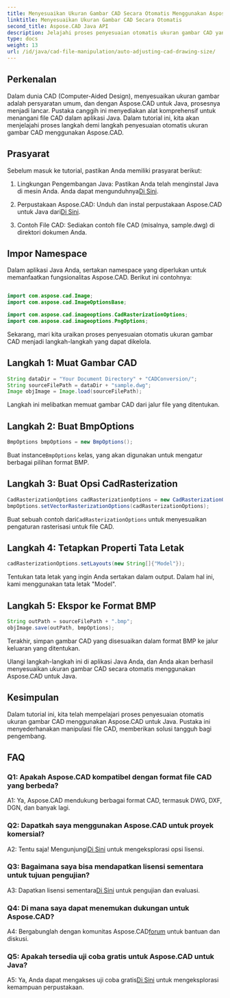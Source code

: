```yaml
---
title: Menyesuaikan Ukuran Gambar CAD Secara Otomatis Menggunakan Aspose.CAD untuk Java
linktitle: Menyesuaikan Ukuran Gambar CAD Secara Otomatis
second_title: Aspose.CAD Java API
description: Jelajahi proses penyesuaian otomatis ukuran gambar CAD yang mulus di Java menggunakan Aspose.CAD. Ikuti panduan langkah demi langkah kami untuk manipulasi file CAD yang efisien.
type: docs
weight: 13
url: /id/java/cad-file-manipulation/auto-adjusting-cad-drawing-size/
---
```

## Perkenalan

Dalam dunia CAD (Computer-Aided Design), menyesuaikan ukuran gambar adalah persyaratan umum, dan dengan Aspose.CAD untuk Java, prosesnya menjadi lancar. Pustaka canggih ini menyediakan alat komprehensif untuk menangani file CAD dalam aplikasi Java. Dalam tutorial ini, kita akan menjelajahi proses langkah demi langkah penyesuaian otomatis ukuran gambar CAD menggunakan Aspose.CAD.

## Prasyarat

Sebelum masuk ke tutorial, pastikan Anda memiliki prasyarat berikut:

1.  Lingkungan Pengembangan Java: Pastikan Anda telah menginstal Java di mesin Anda. Anda dapat mengunduhnya[Di Sini](https://www.java.com/en/download/).

2.  Perpustakaan Aspose.CAD: Unduh dan instal perpustakaan Aspose.CAD untuk Java dari[Di Sini](https://releases.aspose.com/cad/java/).

3. Contoh File CAD: Sediakan contoh file CAD (misalnya, sample.dwg) di direktori dokumen Anda.

## Impor Namespace

Dalam aplikasi Java Anda, sertakan namespace yang diperlukan untuk memanfaatkan fungsionalitas Aspose.CAD. Berikut ini contohnya:

```java

import com.aspose.cad.Image;
import com.aspose.cad.ImageOptionsBase;

import com.aspose.cad.imageoptions.CadRasterizationOptions;
import com.aspose.cad.imageoptions.PngOptions;
```

Sekarang, mari kita uraikan proses penyesuaian otomatis ukuran gambar CAD menjadi langkah-langkah yang dapat dikelola.

## Langkah 1: Muat Gambar CAD

```java
String dataDir = "Your Document Directory" + "CADConversion/";
String sourceFilePath = dataDir + "sample.dwg";
Image objImage = Image.load(sourceFilePath);
```

Langkah ini melibatkan memuat gambar CAD dari jalur file yang ditentukan.

## Langkah 2: Buat BmpOptions

```java
BmpOptions bmpOptions = new BmpOptions();
```

 Buat instance`BmpOptions` kelas, yang akan digunakan untuk mengatur berbagai pilihan format BMP.

## Langkah 3: Buat Opsi CadRasterization

```java
CadRasterizationOptions cadRasterizationOptions = new CadRasterizationOptions();
bmpOptions.setVectorRasterizationOptions(cadRasterizationOptions);
```

 Buat sebuah contoh dari`CadRasterizationOptions` untuk menyesuaikan pengaturan rasterisasi untuk file CAD.

## Langkah 4: Tetapkan Properti Tata Letak

```java
cadRasterizationOptions.setLayouts(new String[]{"Model"});
```

Tentukan tata letak yang ingin Anda sertakan dalam output. Dalam hal ini, kami menggunakan tata letak "Model".

## Langkah 5: Ekspor ke Format BMP

```java
String outPath = sourceFilePath + ".bmp";
objImage.save(outPath, bmpOptions);
```

Terakhir, simpan gambar CAD yang disesuaikan dalam format BMP ke jalur keluaran yang ditentukan.

Ulangi langkah-langkah ini di aplikasi Java Anda, dan Anda akan berhasil menyesuaikan ukuran gambar CAD secara otomatis menggunakan Aspose.CAD untuk Java.

## Kesimpulan

Dalam tutorial ini, kita telah mempelajari proses penyesuaian otomatis ukuran gambar CAD menggunakan Aspose.CAD untuk Java. Pustaka ini menyederhanakan manipulasi file CAD, memberikan solusi tangguh bagi pengembang.

## FAQ

### Q1: Apakah Aspose.CAD kompatibel dengan format file CAD yang berbeda?

A1: Ya, Aspose.CAD mendukung berbagai format CAD, termasuk DWG, DXF, DGN, dan banyak lagi.

### Q2: Dapatkah saya menggunakan Aspose.CAD untuk proyek komersial?

 A2: Tentu saja! Mengunjungi[Di Sini](https://purchase.aspose.com/buy) untuk mengeksplorasi opsi lisensi.

### Q3: Bagaimana saya bisa mendapatkan lisensi sementara untuk tujuan pengujian?

 A3: Dapatkan lisensi sementara[Di Sini](https://purchase.aspose.com/temporary-license/) untuk pengujian dan evaluasi.

### Q4: Di mana saya dapat menemukan dukungan untuk Aspose.CAD?

 A4: Bergabunglah dengan komunitas Aspose.CAD[forum](https://forum.aspose.com/c/cad/19) untuk bantuan dan diskusi.

### Q5: Apakah tersedia uji coba gratis untuk Aspose.CAD untuk Java?

 A5: Ya, Anda dapat mengakses uji coba gratis[Di Sini](https://releases.aspose.com/) untuk mengeksplorasi kemampuan perpustakaan.